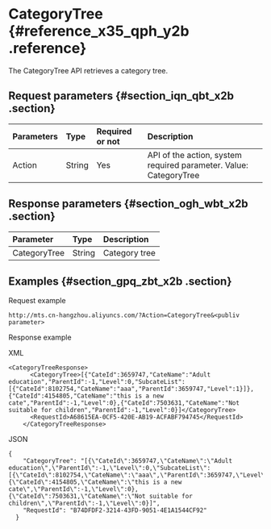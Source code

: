 # CategoryTree {#reference_x35_qph_y2b .reference}

The CategoryTree API retrieves a category tree.

## Request parameters {#section_iqn_qbt_x2b .section}

|Parameters|Type|Required or not|Description|
|:---------|:---|:--------------|:----------|
|Action|String|Yes|API of the action, system required parameter. Value: CategoryTree|

## Response parameters {#section_ogh_wbt_x2b .section}

|Parameter|Type|Description|
|:--------|:---|:----------|
|CategoryTree|String|Category tree|

## Examples {#section_gpq_zbt_x2b .section}

Request example

```
http://mts.cn-hangzhou.aliyuncs.com/?Action=CategoryTree&<publiv parameter>
```

Response example

XML

```
<CategoryTreeResponse>
      <CategoryTree>[{"CateId":3659747,"CateName":"Adult education","ParentId":-1,"Level":0,"SubcateList":[{"CateId":8102754,"CateName":"aaa","ParentId":3659747,"Level":1}]},{"CateId":4154805,"CateName":"this is a new cate","ParentId":-1,"Level":0},{"CateId":7503631,"CateName":"Not suitable for children","ParentId":-1,"Level":0}]</CategoryTree>
      <RequestId>A68615EA-0CF5-420E-AB19-ACFABF794745</RequestId>
    </CategoryTreeResponse>
```

JSON

```
{
    "CategoryTree": "[{\"CateId\":3659747,\"CateName\":\"Adult education\",\"ParentId\":-1,\"Level\":0,\"SubcateList\":[{\"CateId\":8102754,\"CateName\":\"aaa\",\"ParentId\":3659747,\"Level\":1}]},{\"CateId\":4154805,\"CateName\":\"this is a new cate\",\"ParentId\":-1,\"Level\":0},{\"CateId\":7503631,\"CateName\":\"Not suitable for children\",\"ParentId\":-1,\"Level\":0}]", 
    "RequestId": "B74DFDF2-3214-43FD-9051-4E1A1544CF92"
  }
```

